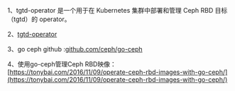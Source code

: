 

1、tgtd-operator 是一个用于在 Kubernetes 集群中部署和管理 Ceph RBD 目标（tgtd）的 operator。

2、[tgtd-operator](https://github.com/yuanying/tgtd-operator)

3、go ceph github :[github.com/ceph/go-ceph](http://github.com/ceph/go-ceph)

4、使用go-ceph管理Ceph RBD映像： [https://tonybai.com/2016/11/09/operate-ceph-rbd-images-with-go-ceph/](https://tonybai.com/2016/11/09/operate-ceph-rbd-images-with-go-ceph/)
